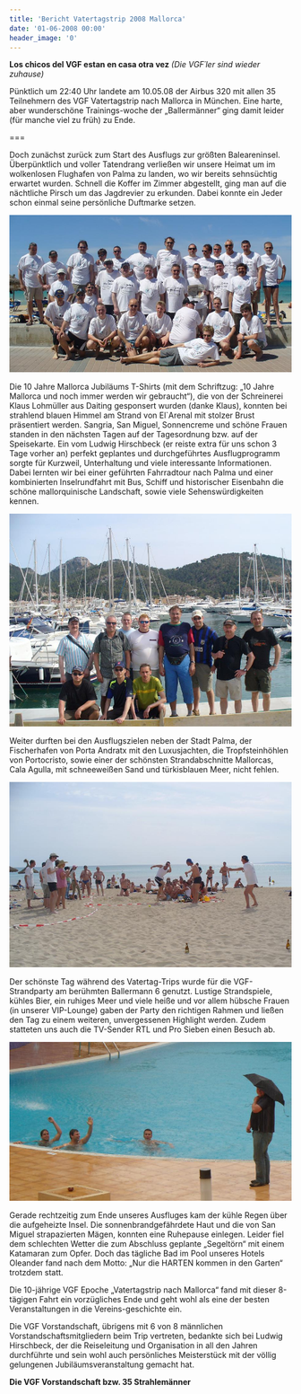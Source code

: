 ```yaml
---
title: 'Bericht Vatertagstrip 2008 Mallorca'
date: '01-06-2008 00:00'
header_image: '0'
---
```


**Los chicos del VGF estan en casa otra vez**
*(Die VGF´ler sind wieder zuhause)*

Pünktlich um 22:40 Uhr landete am 10.05.08 der Airbus 320 mit allen 35 Teilnehmern des VGF Vatertagstrip nach Mallorca in München. Eine harte, aber wunderschöne Trainings-woche der „Ballermänner“ ging damit leider (für manche viel zu früh) zu Ende.

===

Doch zunächst zurück zum Start des Ausflugs zur größten Baleareninsel. Überpünktlich und voller Tatendrang verließen wir unsere Heimat um im wolkenlosen Flughafen von Palma zu landen, wo wir bereits sehnsüchtig erwartet wurden. Schnell die Koffer im Zimmer abgestellt, ging man auf die nächtliche Pirsch um das Jagdrevier zu erkunden. Dabei konnte ein Jeder schon einmal seine persönliche Duftmarke setzen.

![](foto1_gruppenbild.jpg)
	
Die 10 Jahre Mallorca Jubiläums T-Shirts (mit dem Schriftzug: „10 Jahre Mallorca und noch immer werden wir gebraucht“), die von der Schreinerei Klaus Lohmüller aus Daiting gesponsert wurden (danke Klaus), konnten bei strahlend blauen Himmel am Strand von El`Arenal mit stolzer Brust präsentiert werden. Sangria, San Miguel, Sonnencreme und schöne Frauen standen in den nächsten Tagen auf der Tagesordnung bzw. auf der Speisekarte. Ein vom Ludwig Hirschbeck (er reiste extra für uns schon 3 Tage vorher an) perfekt geplantes und durchgeführtes Ausflugprogramm sorgte für Kurzweil, Unterhaltung und viele interessante Informationen. Dabei lernten wir bei einer geführten Fahrradtour nach Palma und einer kombinierten Inselrundfahrt mit Bus, Schiff und historischer Eisenbahn die schöne mallorquinische Landschaft, sowie viele Sehenswürdigkeiten kennen.

![](foto2_hafen.jpg)
	
Weiter durften bei den Ausflugszielen neben der Stadt Palma, der Fischerhafen von Porta Andratx mit den Luxusjachten, die Tropfsteinhöhlen von Portocristo, sowie einer der schönsten Strandabschnitte Mallorcas, Cala Agulla, mit schneeweißen Sand und türkisblauen Meer, nicht fehlen.

![](foto3_strandparty.jpg)

Der schönste Tag während des Vatertag-Trips wurde für die VGF-Strandparty am berühmten Ballermann 6 genutzt. Lustige Strandspiele, kühles Bier, ein ruhiges Meer und viele heiße und vor allem hübsche Frauen (in unserer VIP-Lounge) gaben der Party den richtigen Rahmen und ließen den Tag zu einem weiteren, unvergessenen Highlight werden. Zudem statteten uns auch die TV-Sender RTL und Pro Sieben einen Besuch ab.

![](foto4_regen.jpg)

Gerade rechtzeitig zum Ende unseres Ausfluges  kam der kühle Regen über die aufgeheizte Insel. Die sonnenbrandgefährdete Haut und die von San Miguel strapazierten Mägen, konnten eine Ruhepause einlegen. Leider fiel dem schlechten Wetter die zum Abschluss geplante „Segeltörn“ mit einem Katamaran zum Opfer. Doch das tägliche Bad im Pool unseres Hotels Oleander fand nach dem Motto: „Nur die HARTEN kommen in den Garten“ trotzdem statt.

Die 10-jährige VGF Epoche „Vatertagstrip nach Mallorca“ fand mit dieser 8-tägigen Fahrt ein vorzügliches Ende und geht wohl als eine der besten Veranstaltungen in die Vereins-geschichte ein.

Die VGF Vorstandschaft, übrigens mit 6 von 8 männlichen Vorstandschaftsmitgliedern beim Trip vertreten, bedankte sich bei Ludwig Hirschbeck, der die Reiseleitung und Organisation in all den Jahren durchführte und sein wohl auch persönliches Meisterstück mit der völlig gelungenen Jubiläumsveranstaltung gemacht hat.

**Die VGF Vorstandschaft bzw. 35 Strahlemänner**